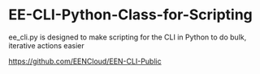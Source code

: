 # EE-CLI-Python-Class-for-Scripting
ee_cli.py is designed to make scripting for the CLI in Python to do bulk, iterative actions easier


https://github.com/EENCloud/EEN-CLI-Public
